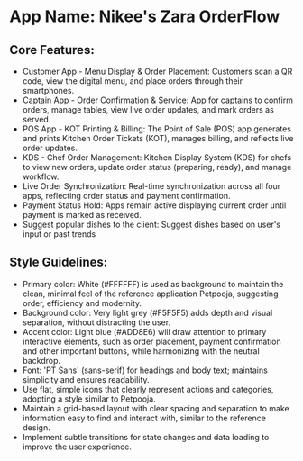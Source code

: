 # **App Name**: Nikee's Zara OrderFlow

## Core Features:

- Customer App - Menu Display & Order Placement: Customers scan a QR code, view the digital menu, and place orders through their smartphones. 
- Captain App - Order Confirmation & Service: App for captains to confirm orders, manage tables, view live order updates, and mark orders as served.
- POS App - KOT Printing & Billing: The Point of Sale (POS) app generates and prints Kitchen Order Tickets (KOT), manages billing, and reflects live order updates.
- KDS - Chef Order Management: Kitchen Display System (KDS) for chefs to view new orders, update order status (preparing, ready), and manage workflow.
- Live Order Synchronization: Real-time synchronization across all four apps, reflecting order status and payment confirmation.
- Payment Status Hold: Apps remain active displaying current order until payment is marked as received.
- Suggest popular dishes to the client: Suggest dishes based on user's input or past trends

## Style Guidelines:

- Primary color: White (#FFFFFF) is used as background to maintain the clean, minimal feel of the reference application Petpooja, suggesting order, efficiency and modernity.
- Background color: Very light grey (#F5F5F5) adds depth and visual separation, without distracting the user.
- Accent color: Light blue (#ADD8E6) will draw attention to primary interactive elements, such as order placement, payment confirmation and other important buttons, while harmonizing with the neutral backdrop.
- Font: 'PT Sans' (sans-serif) for headings and body text; maintains simplicity and ensures readability.
- Use flat, simple icons that clearly represent actions and categories, adopting a style similar to Petpooja.
- Maintain a grid-based layout with clear spacing and separation to make information easy to find and interact with, similar to the reference design.
- Implement subtle transitions for state changes and data loading to improve the user experience.